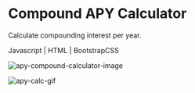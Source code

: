 # Compound APY Calculator

Calculate compounding interest per year.

Javascript | HTML | BootstrapCSS

![apy-compound-calculator-image](https://user-images.githubusercontent.com/88216761/207464850-e0897ea6-028e-4e58-aa49-da05a9a75c04.PNG)

![apy-calc-gif](https://user-images.githubusercontent.com/88216761/207465008-7439785d-b3e8-44b5-9940-7386c0bffad0.gif)
